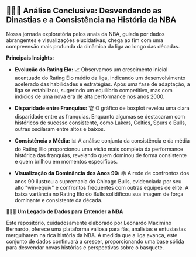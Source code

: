 ## 🏀🏀🏀  Análise Conclusiva: Desvendando as Dinastias e a Consistência na História da NBA

Nossa jornada exploratória pelos anais da NBA, guiada por dados abrangentes e visualizações elucidativas, chega ao fim com uma compreensão mais profunda da dinâmica da liga ao longo das décadas.  

**Principais Insights:**

* **Evolução do Rating Elo:** 📈 Observamos um crescimento inicial acentuado do Rating Elo médio da liga, indicando um desenvolvimento acelerado das habilidades e estratégias. Após uma fase de adaptação, a liga se estabilizou, sugerindo um equilíbrio competitivo, mas com indícios de uma nova era de alta performance nos anos 2000.

* **Disparidade entre Franquias:** 🏆 O gráfico de boxplot revelou uma clara disparidade entre as franquias.  Enquanto algumas se destacaram com históricos de  sucesso consistente, como Lakers, Celtics, Spurs e Bulls, outras oscilaram entre altos e baixos.

* **Consistência x Média:** 📊  A análise conjunta da consistência e da média do Rating Elo proporcionou uma visão mais completa da performance histórica das franquias, revelando  quem dominou de forma consistente e quem brilhou em momentos específicos.

* **Visualização da Dominância dos Anos 90:** 🕸️ A rede de confrontos dos anos 90 ilustrou a supremacia do Chicago Bulls, evidenciada por seu alto "win-equiv" e  confrontos frequentes com outras equipes de elite.  A baixa variância no Rating Elo do Bulls solidificou sua imagem de  força dominante e consistente da década.

**🏀🏀🏀  Um Legado de Dados para Entender a NBA**

Este repositório, cuidadosamente elaborado por Leonardo Maximino Bernardo,  oferece uma plataforma valiosa para fãs, analistas e entusiastas  mergulharem na rica história da NBA. À medida que a liga avança, este conjunto de dados continuará a crescer,  proporcionando uma base sólida para  desvendar novas  histórias e  perspectivas sobre o basquete.
